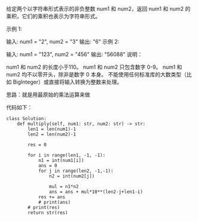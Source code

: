 给定两个以字符串形式表示的非负整数 num1 和 num2，返回 num1 和 num2 的乘积，它们的乘积也表示为字符串形式。

示例 1:

输入: num1 = "2", num2 = "3"
输出: "6"
示例 2:

输入: num1 = "123", num2 = "456"
输出: "56088"
说明：

num1 和 num2 的长度小于110。
num1 和 num2 只包含数字 0-9。
num1 和 num2 均不以零开头，除非是数字 0 本身。
不能使用任何标准库的大数类型（比如 BigInteger）或直接将输入转换为整数来处理。


思路：就是用最原始的乘法运算来做


代码如下：
```
class Solution:
    def multiply(self, num1: str, num2: str) -> str:
        len1 = len(num1)-1
        len2 = len(num2)-1

        res = 0
        
        for i in range(len1, -1, -1):
            n1 = int(num1[i])
            ans = 0
            for j in range(len2, -1,-1):
                n2 = int(num2[j])

                mul = n1*n2 
                ans = ans + mul*10**(len2-j+len1-i)
            res += ans
            # print(ans)
        # print(res)
        return str(res)
```
